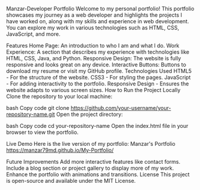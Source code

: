 Manzar-Developer Portfolio
Welcome to my personal portfolio! This portfolio showcases my journey as a web developer and highlights the projects I have worked on, along with my skills and experience in web development. You can explore my work in various technologies such as HTML, CSS, JavaScript, and more.

Features
Home Page: An introduction to who I am and what I do.
Work Experience: A section that describes my experience with technologies like HTML, CSS, Java, and Python.
Responsive Design: The website is fully responsive and looks great on any device.
Interactive Buttons: Buttons to download my resume or visit my GitHub profile.
Technologies Used
HTML5 - For the structure of the website.
CSS3 - For styling the pages.
JavaScript - For adding interactivity to the portfolio.
Responsive Design - Ensures the website adapts to various screen sizes.
How to Run the Project Locally
Clone the repository to your local machine:

bash
Copy code
git clone https://github.com/your-username/your-repository-name.git
Open the project directory:

bash
Copy code
cd your-repository-name
Open the index.html file in your browser to view the portfolio.

Live Demo
Here is the live version of my portfolio:
Manzar's Portfolio https://manzar79md.github.io/My-Portfolio/

Future Improvements
Add more interactive features like contact forms.
Include a blog section or project gallery to display more of my work.
Enhance the portfolio with animations and transitions.
License
This project is open-source and available under the MIT License.


